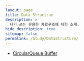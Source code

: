 ```yaml
---
layout: page
title: Data Structrue 
description: >
  내가 쓰는 유용한 자료구조에 대한 소개.
hide_description: true
sitemap: false
permalink: /Study/DataStructure/
---
```


+ [CircularQueue Buffer](./2022-09-12-FixedSizeQueue.md)
